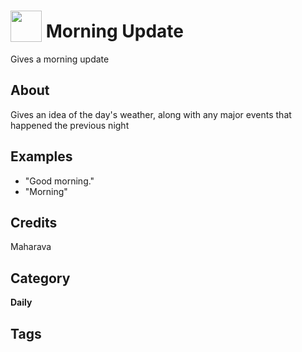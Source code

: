# <img src="https://raw.githack.com/FortAwesome/Font-Awesome/master/svgs/solid/robot.svg" card_color="#40DBB0" width="50" height="50" style="vertical-align:bottom"/> Morning Update
Gives a morning update

## About
Gives an idea of the day's weather, along with any major events that happened the previous night

## Examples
* "Good morning."
* "Morning"

## Credits
Maharava

## Category
**Daily**

## Tags


